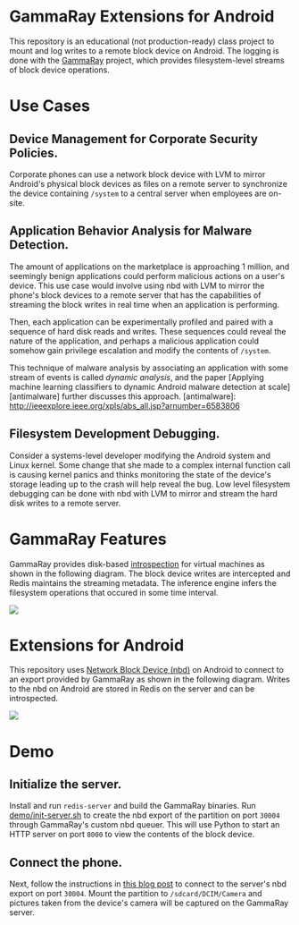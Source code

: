 # GammaRay Extensions for Android
This repository is an educational (not production-ready)
class project to mount and log writes to a
remote block device on Android.
The logging is done with the
[GammaRay](https://github.com/cmusatyalab/gammaray) project,
which provides filesystem-level streams of block device
operations.

# Use Cases
## Device Management for Corporate Security Policies.
Corporate phones can use a network block device with LVM to mirror
Android's physical block devices as files on a remote server
to synchronize the device containing `/system` to a central
server when employees are on-site.

## Application Behavior Analysis for Malware Detection.
The amount of applications on the marketplace is approaching
1 million, and seemingly benign applications could
perform malicious actions on a user's device.
This use case would involve using nbd with LVM to
mirror the phone's block devices to a remote server
that has the capabilities of streaming the block writes in real time
when an application is performing.

Then, each application can be experimentally profiled and
paired with a sequence of hard disk reads and writes.
These sequences could reveal the nature of the application,
and perhaps a malicious application could somehow gain
privilege escalation and modify the contents of `/system`.

This technique of malware analysis by associating an
application with some stream of events is called *dynamic analysis*,
and the paper [Applying machine learning classifiers to dynamic
Android malware detection at scale][antimalware] further
discusses this approach.
[antimalware]: http://ieeexplore.ieee.org/xpls/abs_all.jsp?arnumber=6583806

## Filesystem Development Debugging.
Consider a systems-level developer modifying the Android system
and Linux kernel. Some change that she made to a complex internal
function call is causing kernel panics and thinks monitoring
the state of the device's storage leading up to the crash
will help reveal the bug.
Low level filesystem debugging can be done with nbd with LVM
to mirror and stream the hard disk writes to a remote server.

# GammaRay Features
GammaRay provides disk-based
[introspection](http://citeseerx.ist.psu.edu/viewdoc/summary?doi=10.1.1.11.8367)
for virtual machines as shown in the following diagram.
The block device writes are intercepted and Redis maintains the
streaming metadata.
The inference engine infers the filesystem operations that occured
in some time interval.

![](https://raw.githubusercontent.com/wenluhu/gammaray-android/master/img/GammaRay-Original.png)

# Extensions for Android
This repository uses [Network Block Device (nbd)](https://github.com/yoe/nbd)
on Android to connect to an export provided by GammaRay
as shown in the following diagram.
Writes to the nbd on Android are stored in Redis on the server
and can be introspected.

![](https://raw.githubusercontent.com/wenluhu/gammaray-android/master/img/GammaRay-Android.png)

# Demo
## Initialize the server.
Install and run `redis-server` and build the GammaRay binaries.
Run [demo/init-server.sh][init-server] to create the nbd export
of the partition on port `30004` through GammaRay's custom nbd queuer.
This will use Python to start an HTTP server on port `8000`
to view the contents of the block device.

[init-server]: https://github.com/wenluhu/gammaray-android/blob/master/demo/init-server.sh

## Connect the phone.
Next, follow the instructions in
[this blog post](http://bamos.github.io/2014/09/08/nbd-android/)
to connect to the server's nbd export on port `30004`.
Mount the partition to `/sdcard/DCIM/Camera`
and pictures taken from the device's camera will
be captured on the GammaRay server.
